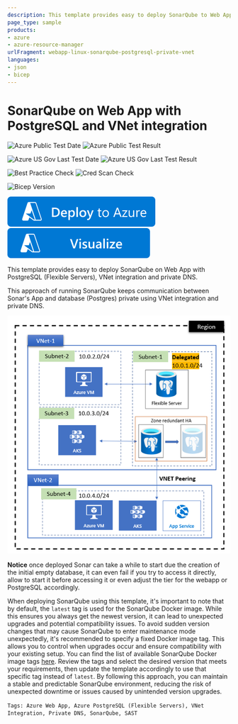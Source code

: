 ```yaml
---
description: This template provides easy to deploy SonarQube to Web App on Linux with PostgreSQL Flexible Server, VNet integration and private DNS.
page_type: sample
products:
- azure
- azure-resource-manager
urlFragment: webapp-linux-sonarqube-postgresql-private-vnet
languages:
- json
- bicep
---
```

# SonarQube on Web App with PostgreSQL and VNet integration

![Azure Public Test Date](https://azurequickstartsservice.blob.core.windows.net/badges/quickstarts/microsoft.web/webapp-linux-sonarqube-postgresql-private-vnet/PublicLastTestDate.svg)
![Azure Public Test Result](https://azurequickstartsservice.blob.core.windows.net/badges/quickstarts/microsoft.web/webapp-linux-sonarqube-postgresql-private-vnet/PublicDeployment.svg)

![Azure US Gov Last Test Date](https://azurequickstartsservice.blob.core.windows.net/badges/quickstarts/microsoft.web/webapp-linux-sonarqube-postgresql-private-vnet/FairfaxLastTestDate.svg)
![Azure US Gov Last Test Result](https://azurequickstartsservice.blob.core.windows.net/badges/quickstarts/microsoft.web/webapp-linux-sonarqube-postgresql-private-vnet/FairfaxDeployment.svg)

![Best Practice Check](https://azurequickstartsservice.blob.core.windows.net/badges/quickstarts/microsoft.web/webapp-linux-sonarqube-postgresql-private-vnet/BestPracticeResult.svg)
![Cred Scan Check](https://azurequickstartsservice.blob.core.windows.net/badges/quickstarts/microsoft.web/webapp-linux-sonarqube-postgresql-private-vnet/CredScanResult.svg)

![Bicep Version](https://azurequickstartsservice.blob.core.windows.net/badges/quickstarts/microsoft.web/webapp-linux-sonarqube-postgresql-private-vnet/BicepVersion.svg)

[![Deploy To Azure](https://raw.githubusercontent.com/Azure/azure-quickstart-templates/master/1-CONTRIBUTION-GUIDE/images/deploytoazure.svg?sanitize=true)](https://portal.azure.com/#create/Microsoft.Template/uri/https%3A%2F%2Fraw.githubusercontent.com%2FAzure%2Fazure-quickstart-templates%2Fmaster%2Fquickstarts%2Fmicrosoft.web%2Fwebapp-linux-sonarqube-postgresql-private-vnet%2Fazuredeploy.json)
[![Visualize](https://raw.githubusercontent.com/Azure/azure-quickstart-templates/master/1-CONTRIBUTION-GUIDE/images/visualizebutton.svg?sanitize=true)](http://armviz.io/#/?load=https%3A%2F%2Fraw.githubusercontent.com%2FAzure%2Fazure-quickstart-templates%2Fmaster%2Fquickstarts%2Fmicrosoft.web%2Fwebapp-linux-sonarqube-postgresql-private-vnet%2Fazuredeploy.json)

This template provides easy to deploy SonarQube on Web App with PostgreSQL (Flexible Servers), VNet integration and private DNS.

This approach of running SonarQube keeps communication between Sonar's App and database (Postgres) private using VNet integration and private DNS.

![SonarQube on Web App with PostgreSQL (Flexible Servers), VNet integration and private DNS](images/flexible-pg-vnet-diagram.png)

**Notice** once deployed Sonar can take a while to start due the creation of the initial empty database, it can even fail if you try to access it directly, allow to start it before accessing it or even adjust the tier for the webapp or PostgreSQL accordingly.

When deploying SonarQube using this template, it's important to note that by default, the `latest` tag is used for the SonarQube Docker image. While this ensures you always get the newest version, it can lead to unexpected upgrades and potential compatibility issues. To avoid sudden version changes that may cause SonarQube to enter maintenance mode unexpectedly, it's recommended to specify a fixed Docker image tag. This allows you to control when upgrades occur and ensure compatibility with your existing setup. You can find the list of available SonarQube Docker image tags [here](https://hub.docker.com/_/sonarqube/tags). Review the tags and select the desired version that meets your requirements, then update the template accordingly to use that specific tag instead of `latest`. By following this approach, you can maintain a stable and predictable SonarQube environment, reducing the risk of unexpected downtime or issues caused by unintended version upgrades.

`Tags: Azure Web App, Azure PostgreSQL (Flexible Servers), VNet Integration, Private DNS, SonarQube, SAST`